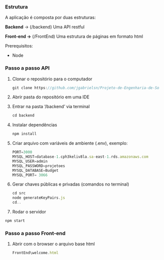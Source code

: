 ### Estrutura

A aplicação é composta por duas estruturas:

**************Backend************** → (/backend) Uma API restful

****Front-end →**** (/FrontEnd) Uma estrutura de páginas em formato html

Prerequisitos:

- Node

### Passo a passo API

1. Clonar o repositório para o computador
    
    ```jsx
    git clone https://github.com/jgabrielsn/Projeto-de-Engenharia-de-Software.git
    ```
    
2. Abrir pasta do repositório em uma IDE 
3. Entrar na pasta ‘/backend’ via terminal
    
    ```jsx
    cd backend
    ```
    
4. Instalar dependências
    
    ```jsx
    npm install 
    ```
    
5. Criar arquivo com variáveis de ambiente (.env), exemplo: 
    
    ```jsx
    PORT=3000
    MYSQL_HOST=database-1.cph3keliv8la.sa-east-1.rds.amazonaws.com
    MYSQL_USER=admin
    MYSQL_PASSWORD=projetoes
    MYSQL_DATABASE=Budget
    MYSQL_PORT= 3066
    ```
    
6. Gerar chaves públicas e privadas (comandos no terminal)
    
    ```jsx
    cd src 
    node generateKeyPairs.js 
    cd..
    ```
    

 8. Rodar o servidor

```jsx
npm start
```

### Passo a passo Front-end

1. Abrir com o browser o arquivo base html
    
    ```jsx
    FrontEnd\welcome.html
    ```
